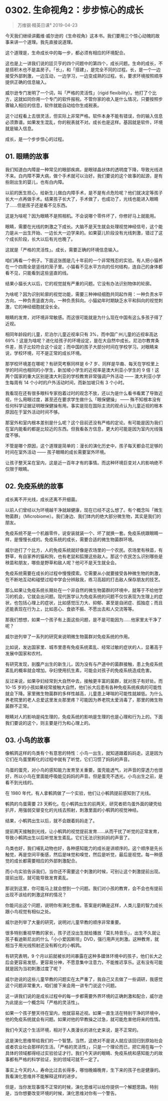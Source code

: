# 0302. 生命视角2：步步惊心的成长
> 万维钢·精英日课³
2019-04-23

今天我们继续讲戴维·威尔逊的《生命视角》这本书。我们要用三个惊心动魄的故事来讲一个道理。我先直接说道理。

这个道理是，生命成长中的每一步，都必须有相应的环境配合。

这也是上一讲我们说的廷贝亨的四个问题中的第四个，成长问题。生命的成长，不是搭积木也不是盖房子。「长」，和「搭建」，是完全不同的过程。长，是一个一边接受外部刺激，一边互动，一边学习，一边变成熟的过程。长，要求环境按照顺序提供正确的信息输入。

威尔逊专门发明了一个词，叫「严格的灵活性」（rigid flexibility）。他打了个比方，这就如同你用一个专门的软件报税。不管你家的收入是什么情况，只要按照步骤输入相应的信息，软件就能自动给你生成税表。

这个过程看上去很灵活，但实际上非常严格。软件本身不能有错误，你的输入信息必须靠谱。如果发生混乱，你的税表就不对。成长也是这样。基因就是软件，环境就是输入信息。

成长，是一个步步惊心的过程。

## 01. 眼睛的故事
我们知道白内障是一种常见的眼部疾病，是眼球晶状体的透明度下降，导致光线进不来。白内障不算大病，做个手术就可以治好。我们要说的这个故事的起源，是有些刚出生的婴儿，也有白内障。

以前的医生担心，给新生儿做白内障手术，是不是有点危险呢？他们就决定等孩子长大一点再做手术。结果孩子长大了，手术做了，也成功了，光线也能进入眼睛了……但是孩子还是看不见东西。

这是为啥呢？因为眼睛不是照相机。不会说哪个零件坏了，你修好马上就能用。

眼睛，需要在光线的刺激之下成长。大脑不是天生就会处理视觉神经信号，这个能力是从一出生开始、一边长大一边学来的。如果婴儿阶段没有光线刺激，错过了这个成长阶段，长大以后有光也晚了。

这就是「严格的灵活性」。成长，需要正确的环境信息输入。

咱们再看一个例子。下面这张图是几十年前的一个非常残忍的实验。有人把小猫养在一个四周全是竖线的笼子里。小猫看不见水平方向的任何结构，连自己的身体都看不见，只能看到这些竖直的线。

结果小猫长大以后，它的视觉就有严重的问题。它没有办法识别物体的轮廓。

为啥呢？因为识别轮廓的视觉功能，需要三种神经细胞共同起作用：一种负责水平方向，一种负责竖直方向，一种负责斜向。小猫幼年时期缺乏水平和斜向的视觉刺激，它的神经细胞就没长全。

眼睛的发育，对环境非常敏感。而这很可能就是为什么现在中国有这么多孩子得了近视。

相同年龄段的儿童，尼泊尔儿童近视率只有 3%，而中国广州儿童的近视率高达 69%！这是为啥呢？进化给孩子的环境设定，是在大自然中成长。尼泊尔教育条件差，孩子比较符合这个设定；而中国的孩子大部分时间在学校学习。对眼睛来说，学校环境，可不是正常的成长环境。

那学校环境差在哪呢？有研究考察同样是 6-7 岁、同样是华裔、每天在学校里上学的时间也相同的小学生，新加坡小学生的近视率是澳大利亚小学生的 9 倍！这两个国家的重大区别是澳大利亚的学校教育非常强调户外活动 —— 澳大利亚小学生每周有 14 个小时的户外活动时间，而新加坡只有 3 个小时。

我看现在还有很多眼科专家抱着过时的观念不放，还以为是什么看书看累了导致近视，什么用眼过度，甚至还在要求学生做什么「眼保健操」 —— 殊不知根本没有任何科学证据证明眼保健操有用。事实是现在国际主流的观点认为儿童近视的根本原因在于室外活动时间不够。

那室外和室内根本差别是什么呢？这个目前还没有严格的定论。有可能是因为我们在室内能看的都是比较近的东西。但我看各方信息，更大的可能是因为室内光线强度不够。

不管是哪个原因，这个道理是简单的：漫长的演化历史中，孩子每天都会花足够的时间在室外活动 —— 孩子眼睛的成长需要室外环境。

让孩子整天呆在室内，这是近一百年才有的事情。而这种环境巨变对人的影响绝不仅限于眼睛。

## 02. 免疫系统的故事
成长离不开光线，成长还离不开细菌。

以前人们曾经以为环境越干净就越健康，现在已经不这么想了。有个概念叫「微生物菌群」（Microbiome）。我们身边、我们体内的绝大部分微生物，其实是我们的朋友。

免疫系统不是一个机器零件，说安装就装一个、坏了就换一套。免疫系统跟眼睛一样，是慢慢长成的。免疫系统的成长，需要合适的微生物菌群环境。

威尔逊打了个比方，人的免疫系统就好像是农场里的一个农民。农场里有秧苗，有野草，有自家养的猫和狗，也有老鼠和狐狸这些敌人。那这个农民怎么识别哪些是秧苗和朋友，哪些是野草和敌人呢？他可不是天生就全会。

免疫系统需要在成长的过程中慢慢摸索。它需要从小就要接受各种微生物的刺激，在不断地互动和碰壁过程中学会分辨敌我，练习高超的打击敌人保存朋友的技艺。

那么如果让免疫系统长期处在一个非自然的微生物菌群的环境中，就等于不给他学习的机会，它就会出问题。现代医学认为免疫系统的问题不仅仅表现为生理上的症状，也包括心理上的症状，比如感觉压力大、抑郁、甚至是自闭症、孤独症；而且还能表现在行为上，比如恶心、食欲不振、不愿出去和人交流等等。

那我们想想，如果一个孩子有上面这些问题，是不是可能因为……他家里太干净了呢？

威尔逊列举了一系列的研究来说明微生物菌群对免疫系统的作用。

比如说，发达国家里、城市里患有免疫系统紊乱、经常过敏的症状的人，显著高于发展中国家和农村。

有研究发现，剖腹产出生的新生儿，因为没有与产道中的菌群接触，患上免疫系统紊乱的概率就会增加。孕妇使用抗生素，可能会对孩子的免疫系统造成危害。

反过来说，如果孕妇经常到大自然中去，接触更丰富的菌群，就对孩子有好处。而 10-15 岁的小孩如果经常接触大自然，他们长大后患有各种免疫系统疾病的可能性就会下降。家里微生物菌群的多样性越高，儿童患上哮喘的可能性就越低。为什么养老院里的老人总爱这里发炎那里疼？可能因为养老院太爱消毒了，那里的微生物菌群不正常。

眼睛对人的影响是纯生理的，免疫系统的影响是生理的也是心理和行为上的。下面我们要说的这个，则主要是行为和心理上的。

## 03. 小鸟的故事
像鹌鹑这样的鸟类有个有意思的特性：小鸟一出生，就知道跟着妈妈走。这是因为它们在鸟蛋里孵化的过程中就有了听觉，它们习惯了妈妈的声音。

鸟蛋的蛋壳，对小鸟的感知能力发育至关重要。蛋壳能透气，对声音的穿透力也很好，所以小鸟在里面能呼吸能见妈妈的声音。但是蛋壳不透光。小鸟出生之前，是看不到光线的。

在 1980 年代，有人拿鹌鹑做了一个实验，他们让小鹌鹑提前感知到了光线。

鹌鹑的鸟蛋需要 23 天孵化。在小鹌鹑出生的前两天，研究者把鸟蛋外面的硬壳给扒开，用强弱交替变化的光线去照射，刺激里面的小鹌鹑的视觉神经。

结果，小鹌鹑出生以后，就不会跟着妈妈走了。

提前两天接触到光线，让小鹌鹑的视觉提前发育……从而干扰了听觉的正常发育，导致小鹌鹑出生以后听觉发生紊乱。它们无法识别妈妈的声音了。

鸟类也好，我们哺乳动物也好，各种感知能力的成长是讲顺序的。这个顺序是先长触觉，再是空间平衡感，然后是味觉和嗅觉，然后是听觉，最后是视觉。每一种感觉的成长都需要相应的外部刺激配合。

而小鸟实验告诉我们，当你还不需要这个刺激的时候，可别让这个刺激提前出现。提前出现，就可能导致发育紊乱。

那说到这里，你可能马上就会想到一个问题。我们对小孩的教育，会不会也有提前出现不该给的刺激这样的情况？

你能问出这个问题，说明你有演化思维。答案是的确是这样，人类儿童的智力成长跟小鸟视觉有相似之处。

威尔逊列举了大量的研究，说明对儿童早教的顺序非常重要。

很多特别重视早教的家长，孩子还没出生就给播放「莫扎特音乐」，出生不久就让孩子看迪斯尼出的什么「小小爱因斯坦」DVD，强行用声光刺激。这种教育，就相当于用光线照射还没有孵化的小鹌鹑。

有研究表明，9 个月以前就被长时间暴露在这种多媒体环境中的孩子，他们长大之后会更容易发怒，更容易分神，不愿意集中注意力，不能推迟享乐。这有没有可能就是因为当初刺激过度了呢？

威尔逊说的这些儿童早教的问题实在太严重了，我自己又去做了一些调研，我感觉这个问题非常重大，咱们接下来会用一讲专门说这个问题。

这一讲我们说的是成长过程中的每一步都需要外界环境的正确刺激和配合，威尔逊为此提出一个概念叫「严格的灵活性」。

如果一个孩子整天待在室内，他就容易近视。如果一直生活在特别干净的环境中，他的免疫系统就会有问题。如果对他的早教操之过急，就可能危害他将来的性情。

我们今天这个生活环境，相对于人类漫长的进化史来说，是不正常的。

这是演化思维带给我们的一个智慧。当然，这绝对不是说人就应该回归到原始社会或者农业社会那样的生活。「严格的灵活性」，只是一个理论而已，把它用在每一个具体的领域都得经过实验验证才行。我们今天讲的眼睛、免疫系统和感知能力的故事都有严格的科学验证，别的领域可就不一定了。

事实上今天的人，寿命比过去长得多，哪怕晚婚晚育，生下来的孩子也是健康的。我看演化思维并不能解释这样的进步。

但是，当你发现事情不正常的时候，演化思维可以给你提供一个解题思路。特别是，当你想要改变环境的时候，演化思维对你有一个警告。


